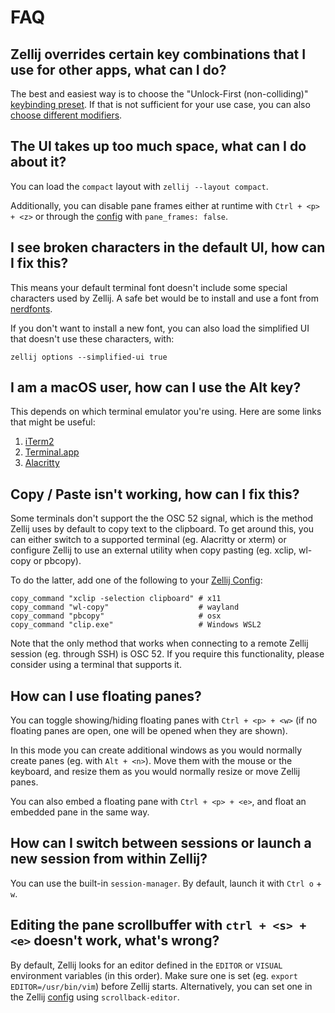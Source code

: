 # FAQ

## Zellij overrides certain key combinations that I use for other apps, what can I do?
The best and easiest way is to choose the "Unlock-First (non-colliding)" [keybinding preset](./keybinding-presets.md). If that is not sufficient for your use case, you can also [choose different modifiers](./changing-modifiers.md).

## The UI takes up too much space, what can I do about it?

You can load the `compact` layout with `zellij --layout compact`.

Additionally, you can disable pane frames either at runtime with `Ctrl + <p> + <z>` or through the [config](./configuration.md) with `pane_frames: false`.

## I see broken characters in the default UI, how can I fix this?
This means your default terminal font doesn't include some special characters used by Zellij. A safe bet would be to install and use a font from [nerdfonts](https://www.nerdfonts.com).

If you don't want to install a new font, you can also load the simplified UI that doesn't use these characters, with:
```
zellij options --simplified-ui true
```

## I am a macOS user, how can I use the Alt key?
This depends on which terminal emulator you're using. Here are some links that might be useful:
1. [iTerm2](https://www.reddit.com/r/zellij/comments/13twru4/comment/kpmsjv2/?utm_source=share&utm_medium=web3x&utm_name=web3xcss&utm_term=1&utm_content=share_button)
2. [Terminal.app](https://superuser.com/questions/1038947/using-the-option-key-properly-on-mac-terminal)
3. [Alacritty](https://github.com/zellij-org/zellij/issues/2051#issuecomment-1461519892)

## Copy / Paste isn't working, how can I fix this?
Some terminals don't support the the OSC 52 signal, which is the method Zellij uses by default to copy text to the clipboard. To get around this, you can either switch to a supported terminal (eg. Alacritty or xterm) or configure Zellij to use an external utility when copy pasting (eg. xclip, wl-copy or pbcopy).

To do the latter, add one of the following to your [Zellij Config](./configuration.md):

```
copy_command "xclip -selection clipboard" # x11
copy_command "wl-copy"                    # wayland
copy_command "pbcopy"                     # osx
copy_command "clip.exe"                   # Windows WSL2
```

Note that the only method that works when connecting to a remote Zellij session (eg. through SSH) is OSC 52. If you require this functionality, please consider using a terminal that supports it.

## How can I use floating panes?
You can toggle showing/hiding floating panes with `Ctrl + <p> + <w>` (if no floating panes are open, one will be opened when they are shown).

In this mode you can create additional windows as you would normally create panes (eg. with `Alt + <n>`). Move them with the mouse or the keyboard, and resize them as you would normally resize or move Zellij panes.

You can also embed a floating pane with `Ctrl + <p> + <e>`, and float an embedded pane in the same way.

## How can I switch between sessions or launch a new session from within Zellij?
You can use the built-in `session-manager`. By default, launch it with `Ctrl o` + `w`.

## Editing the pane scrollbuffer with `ctrl + <s> + <e>` doesn't work, what's wrong?

By default, Zellij looks for an editor defined in the `EDITOR` or `VISUAL` environment variables (in this order).
Make sure one is set (eg. `export EDITOR=/usr/bin/vim`) before Zellij starts.
Alternatively, you can set one in the Zellij [config](./configuration.md) using `scrollback-editor`.

